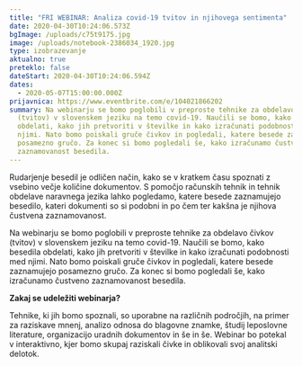 ```yaml
---
title: "FRI WEBINAR: Analiza covid-19 tvitov in njihovega sentimenta"
date: 2020-04-30T10:24:06.573Z
bgImage: /uploads/c75t9175.jpg
image: /uploads/notebook-2386034_1920.jpg
type: izobrazevanje
aktualno: true
preteklo: false
dateStart: 2020-04-30T10:24:06.594Z
dates:
  - 2020-05-07T15:00:00.000Z
prijavnica: https://www.eventbrite.com/e/104021866202
summary: Na webinarju se bomo poglobili v preproste tehnike za obdelavo čivkov
  (tvitov) v slovenskem jeziku na temo covid-19. Naučili se bomo, kako besedila
  obdelati, kako jih pretvoriti v številke in kako izračunati podobnosti med
  njimi. Nato bomo poiskali gruče čivkov in pogledali, katere besede zaznamujejo
  posamezno gručo. Za konec si bomo pogledali še, kako izračunamo čustveno
  zaznamovanost besedila.
---
```

Rudarjenje besedil je odličen način, kako se v kratkem času spoznati z vsebino večje količine dokumentov. S pomočjo računskih tehnik in tehnik obdelave naravnega jezika lahko pogledamo, katere besede zaznamujejo besedilo, kateri dokumenti so si podobni in po čem ter kakšna je njihova čustvena zaznamovanost.

Na webinarju se bomo poglobili v preproste tehnike za obdelavo čivkov (tvitov) v slovenskem jeziku na temo covid-19. Naučili se bomo, kako besedila obdelati, kako jih pretvoriti v številke in kako izračunati podobnosti med njimi. Nato bomo poiskali gruče čivkov in pogledali, katere besede zaznamujejo posamezno gručo. Za konec si bomo pogledali še, kako izračunamo čustveno zaznamovanost besedila.

**Zakaj se udeležiti webinarja?**

Tehnike, ki jih bomo spoznali, so uporabne na različnih področjih, na primer za raziskave mnenj, analizo odnosa do blagovne znamke, študij leposlovne literature, organizacijo uradnih dokumentov in še in še. Webinar bo potekal v interaktivno, kjer bomo skupaj raziskali čivke in oblikovali svoj analitski delotok.